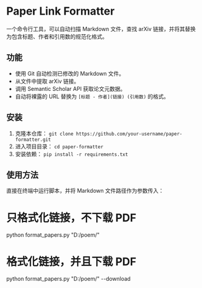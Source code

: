 # Paper Link Formatter

一个命令行工具，可以自动扫描 Markdown 文件，查找 arXiv 链接，并将其替换为包含标题、作者和引用数的规范化格式。

## 功能
- 使用 Git 自动检测已修改的 Markdown 文件。
- 从文件中提取 arXiv 链接。
- 调用 Semantic Scholar API 获取论文元数据。
- 自动将裸露的 URL 替换为 `[标题 - 作者](链接) (引用数)` 的格式。

## 安装
1. 克隆本仓库：
   `git clone https://github.com/your-username/paper-formatter.git`
2. 进入项目目录：
   `cd paper-formatter`
3. 安装依赖：
   `pip install -r requirements.txt`

## 使用方法
直接在终端中运行脚本，并将 Markdown 文件路径作为参数传入：

# 只格式化链接，不下载 PDF
python format_papers.py "D:/poem/"

# 格式化链接，并且下载 PDF
python format_papers.py "D:/poem/" --download